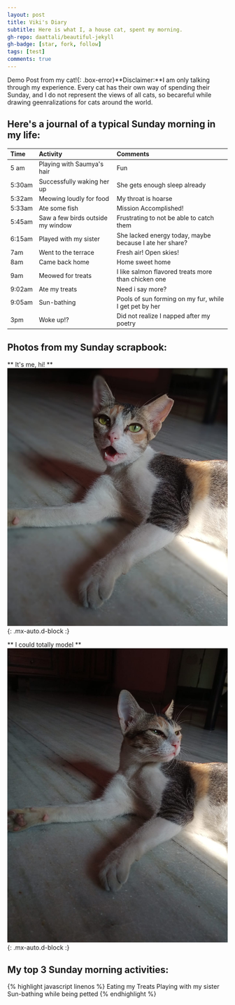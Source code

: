 ```yaml
---
layout: post
title: Viki's Diary
subtitle: Here is what I, a house cat, spent my morning.
gh-repo: daattali/beautiful-jekyll
gh-badge: [star, fork, follow]
tags: [test]
comments: true
--- 
```

Demo Post from my cat!{: .box-error}**Disclaimer:**I am only talking through my experience. Every cat has their own way of spending their Sunday, and I do not represent the views of all cats, so becareful while drawing geenralizations for cats around the world.

## Here's a journal of a typical Sunday morning in my life:

| Time | Activity | Comments |
| :------ |:--- | :--- |
| 5 am | Playing with Saumya's hair| Fun |
| 5:30am | Successfully waking her up | She gets enough sleep already |
| 5:32am | Meowing loudly for food | My throat is hoarse |
| 5:33am | Ate some fish | Mission Accomplished! |
| 5:45am  | Saw a few birds outside my window | Frustrating to not be able to catch them |
| 6:15am |Played with my sister | She lacked energy today, maybe because I ate her share? |
| 7am | Went to the terrace | Fresh air! Open skies! |
| 8am | Came back home | Home sweet home |
| 9am | Meowed for treats | I like salmon flavored treats more than chicken one |
| 9:02am |Ate my treats | Need i say more? |
| 9:05am | Sun-bathing | Pools of sun forming on my fur, while I get pet by her |
| 3pm |Woke up!?| Did not realize I napped after my poetry|

## Photos from my Sunday scrapbook:
** It's me, hi! **
![Cat](https://github.com/Saumya-x/Saumya-x.github.io/blob/master/assets/img/viki.jpg?raw=true){: .mx-auto.d-block :} 

** I could totally model **
![Me sunbathing](https://github.com/Saumya-x/Saumya-x.github.io/blob/master/assets/img/model.jpg?raw=true){: .mx-auto.d-block :}

## My top 3 Sunday morning activities:
{% highlight javascript linenos %}
Eating my Treats 
Playing with my sister
Sun-bathing while being petted
{% endhighlight %}
